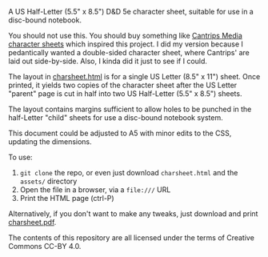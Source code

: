 A US Half-Letter (5.5" x 8.5") D&D 5e character sheet, suitable for use in a disc-bound notebook.

You should not use this. You should buy something like [Cantrips Media character
sheets](https://cantripsmedia.com/products/character-sheets-for-d-d-5e-player-size-notebooks?variant=44951519854819)
which inspired this project. I did my version because I pedantically wanted a double-sided character
sheet, where Cantrips' are laid out side-by-side. Also, I kinda did it just to see if I could.

The layout in [charsheet.html](charsheet.html) is for a single US Letter (8.5" x 11") sheet. Once
printed, it yields two copies of the character sheet after the US Letter "parent" page is cut in
half into two US Half-Letter (5.5" x 8.5") sheets.

The layout contains margins sufficient to allow holes to be punched in the half-Letter "child"
sheets for use a disc-bound notebook system.

This document could be adjusted to A5 with minor edits to the CSS, updating the dimensions.

To use:

1. `git clone` the repo, or even just download `charsheet.html` and the `assets/` directory
2. Open the file in a browser, via a `file:///` URL
3. Print the HTML page (ctrl-P)

Alternatively, if you don't want to make any tweaks, just download and print
[charsheet.pdf](charsheet.pdf).


The contents of this repository are all licensed under the terms of Creative Commons CC-BY 4.0.